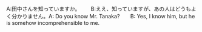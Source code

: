 <tr><td>A:田中さんを知っていますか。  B:ええ、知っていますが、あの人はどうもよく分かりません。<td><tr><tr><td>A: Do you know Mr. Tanaka?&emsp;&emsp;B: Yes, I know him, but he is somehow incomprehensible to me.<td><tr></table>

